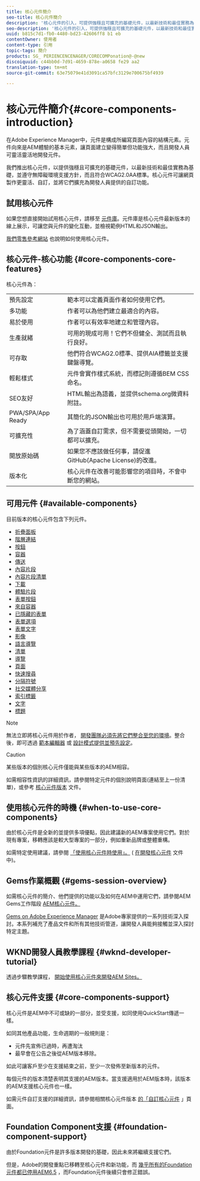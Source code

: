 ```yaml
---
title: 核心元件簡介
seo-title: 核心元件簡介
description: '核心元件的引入，可提供強穩且可擴充的基礎元件，以最新技術和最佳實務為基礎。 '
seo-description: '核心元件的引入，可提供強穩且可擴充的基礎元件，以最新技術和最佳實務為基礎。 '
uuid: b815c7d1-fb0-4480-bd23-42606ff8 b1 eb
contentOwner: 使用者
content-type: 引用
topic-tags: 簡介
products: SG_ PERIENCENCENAGER/CORECOMPonation@-@new
discoiquuid: c44bb0d-7d91-4659-878e-a0658 fe29 aa2
translation-type: tm+mt
source-git-commit: 63e75079e41d3091ca57bfc3129e700675bf4939

---
```



# 核心元件簡介{#core-components-introduction}

在Adobe Experience Manager中，元件是構成所編寫頁面內容的結構元素。元件向來是AEM體驗的基本元素，讓頁面建立變得簡單但功能強大，而且開發人員可靈活靈活地開發元件。

我們推出核心元件，以提供強穩且可擴充的基礎元件，以最新技術和最佳實務為基礎，並遵守無障礙環境支援方針，而且符合WCAG2.0AA標準。核心元件可讓網頁製作更靈活、自訂，並將它們擴充為開發人員提供的自訂功能。

## 試用核心元件

如果您想直接開始試用核心元件，請移至 [元件庫](http://opensource.adobe.com/aem-core-wcm-components/library.html)。元件庫是核心元件最新版本的線上展示，可讓您與元件的變化互動，並檢視範例HTML和JSON輸出。

[我們零售參考網站](https://helpx.adobe.com/experience-manager/6-4/sites/developing/using/we-retail.html) 也說明如何使用核心元件。

## 核心元件-核心功能 {#core-components-core-features}

核心元件為：

|  |  |
|--- |--- |
| 預先設定 | 範本可以定義頁面作者如何使用它們。 |
| 多功能 | 作者可以為他們建立最適合的內容。 |
| 易於使用 | 作者可以有效率地建立和管理內容。 |
| 生產就緒 | 可用的現成可用！它們不但健全、測試而且執行良好。 |
| 可存取 | 他們符合WCAG2.0標準、提供AIA標籤並支援鍵盤導覽。 |
| 輕鬆樣式 | 元件會實作樣式系統，而標記則遵循BEM CSS命名。 |
| SEO友好 | HTML輸出為語義，並提供schema.org微資料附註。 |
| PWA/SPA/App Ready | 其簡化的JSON輸出也可用於用戶端演算。 |
| 可擴充性 | 為了涵蓋自訂需求，但不需要從頭開始，一切都可以擴充。 |
| 開放原始碼 | 如果您不應該做任何事，請促進GitHub(Apache License)的改進。 |
| 版本化 | 核心元件在改善可能影響您的項目時，不會中斷您的網站。 |

## 可用元件 {#available-components}

目前版本的核心元件包含下列元件。

* [折疊面板](accordion.md)
* [階層連結](breadcrumb.md)
* [按鈕](button.md)
* [容器](container.md)
* [傳送](carousel.md)
* [內容片段](content-fragment-component.md)
* [內容片段清單](content-fragment-list.md)
* [下載](download.md)
* [體驗片段](experience-fragment.md)
* [表單按鈕](form-button.md)
* [來自容器](form-container.md)
* [已隱藏的表單](form-hidden.md)
* [表單選項](form-options.md)
* [表單文字](form-text.md)
* [影像](image.md)
* [語言導覽](language-navigation.md)
* [清單](list.md)
* [導覽](navigation.md)
* [頁面](page.md)
* [快速搜尋](quick-search.md)
* [分隔符號](separator.md)
* [社交媒體分享](sharing.md)
* [索引標籤](tabs.md)
* [文字](text.md)
* [標題](title.md)

>[!NOTE]
>
>無法立即將核心元件用於作者， [開發團隊必須先將它們整合至您的環境](using.md)。整合後，即可透過 [範本編輯器](https://helpx.adobe.com/experience-manager/6-5/sites/authoring/using/templates.html) 或 [設計模式提供並預先設定](https://helpx.adobe.com/experience-manager/6-5/sites/authoring/using/default-components-designmode.html)。

>[!CAUTION]
>
>某些版本的個別核心元件僅能與某些版本的AEM相容。
>
>如需相容性資訊的詳細資訊，請參閱特定元件的個別說明頁面(連結至上一份清單)，或參考 [核心元件版本](versions.md) 文件。

## 使用核心元件的時機 {#when-to-use-core-components}

由於核心元件是全新的並提供多項優點，因此建議新的AEM專案使用它們。對於現有專案，移轉應該是較大型專案的一部分，例如重新品牌或整體重構。

如需特定使用建議，請參閱 [「使用核心元件時使用」。](developing.md) ( [在開發核心元件](developing.md) 文件中)。

## Gems作業概觀 {#gems-session-overview}

如需核心元件的簡介、他們提供的功能以及如何在AEM中運用它們，請參閱AEM Gems工作階段 [AEM核心元件。](https://helpx.adobe.com/experience-manager/kt/eseminars/gems/AEM-Core-Components.html)

[Gems on Adobe Experience Manager](https://helpx.adobe.com/experience-manager/kt/eseminars/gems/aem-index.html) 是Adobe專家提供的一系列技術深入探討。本系列補充了產品文件和所有其他技術管道，讓開發人員能夠接觸並深入探討特定主題。

## WKND開發人員教學課程 {#wknd-developer-tutorial}

透過步驟教學課程， [開始使用核心元件來開發AEM Sites。](https://helpx.adobe.com/experience-manager/6-5/sites/developing/using/getting-started.html)

## 核心元件支援 {#core-components-support}

核心元件是AEM中不可或缺的一部分，並受支援，如同使用QuickStart傳遞一樣。

如同其他產品功能，生命週期的一般規則是：

* 元件先宣佈已過時，再遭淘汰
* 最早會在公告之後從AEM版本移除。

如此可讓客戶至少在支援結束之前，至少一次發佈至新版本的元件。

每個元件的版本清楚表明其支援的AEM版本。當支援適用於AEM版本時，該版本的AEM支援核心元件也一樣。

如需元件自訂支援的詳細資訊，請參閱相關核心元件版本 [的「自訂核心元件](customizing.md) 」頁面。

## Foundation Component支援 {#foundation-component-support}

由於Foundation元件是許多版本開發的基礎，因此未來將繼續支援它們。

但是，Adobe的開發重點已移轉至核心元件和新功能，而 [幾乎所有的Foundation元件都已停用AEM6.5](https://helpx.adobe.com/experience-manager/6-5/sites/authoring/using/default-components-foundation.html) ，而Foundation元件後續只會修正錯誤。
